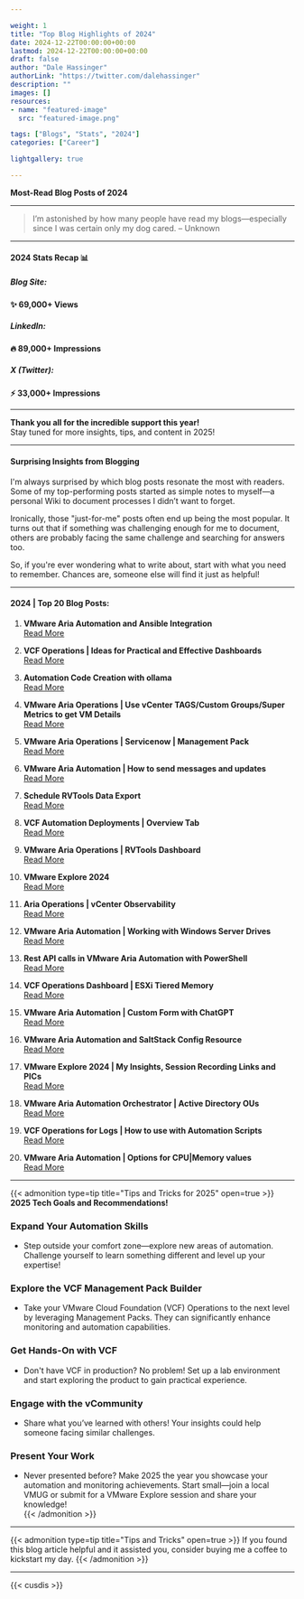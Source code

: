 ```yaml
---

weight: 1
title: "Top Blog Highlights of 2024"
date: 2024-12-22T00:00:00+00:00
lastmod: 2024-12-22T00:00:00+00:00
draft: false
author: "Dale Hassinger"
authorLink: "https://twitter.com/dalehassinger"
description: ""
images: []
resources:
- name: "featured-image"
  src: "featured-image.png"

tags: ["Blogs", "Stats", "2024"]
categories: ["Career"]

lightgallery: true

---
```


**Most-Read Blog Posts of 2024**

<!--more-->

---

>I’m astonished by how many people have read my blogs—especially since I was certain only my dog cared. – Unknown

---

#### **2024 Stats Recap** 📊  

##### **Blog Site:**  
**✨ 69,000+ Views**  

##### **LinkedIn:**  
**🔥 89,000+ Impressions**  

##### **X (Twitter):**  
**⚡ 33,000+ Impressions**  

---

**Thank you all for the incredible support this year!**  
Stay tuned for more insights, tips, and content in 2025!  

---

#### **Surprising Insights from Blogging**  

I'm always surprised by which blog posts resonate the most with readers. Some of my top-performing posts started as simple notes to myself—a personal Wiki to document processes I didn’t want to forget.  

Ironically, those "just-for-me" posts often end up being the most popular. It turns out that if something was challenging enough for me to document, others are probably facing the same challenge and searching for answers too.  

So, if you're ever wondering what to write about, start with what you need to remember. Chances are, someone else will find it just as helpful!  

---

#### **2024 | Top 20 Blog Posts:**  

1. **VMware Aria Automation and Ansible Integration**  
   [Read More](https://www.vcrocs.info/vmware-aria-automation-ansible-integration/)  

2. **VCF Operations | Ideas for Practical and Effective Dashboards**  
   [Read More](https://www.vcrocs.info/vcf-operations-dashboard-samples/)  

3. **Automation Code Creation with ollama**  
   [Read More](https://www.vcrocs.info/ollama/)  

4. **VMware Aria Operations | Use vCenter TAGS/Custom Groups/Super Metrics to get VM Details**  
   [Read More](https://www.vcrocs.info/aria-operations-vcenter-tags-vm-info/)  

5. **VMware Aria Operations | Servicenow | Management Pack**  
   [Read More](https://www.vcrocs.info/aria-operations-servicenow-mp-cmdb/)  

6. **VMware Aria Automation | How to send messages and updates**  
   [Read More](https://www.vcrocs.info/aria-automation-messages-updates/)  

7. **Schedule RVTools Data Export**  
   [Read More](https://www.vcrocs.info/schedule-rvtools/)  

8. **VCF Automation Deployments | Overview Tab**  
   [Read More](https://www.vcrocs.info/vcf-automation-deployment-overview-tab/)  

9. **VMware Aria Operations | RVTools Dashboard**  
   [Read More](https://www.vcrocs.info/vmware-aria-operations-rvtools-dashboard/)  

10. **VMware Explore 2024**  
    [Read More](https://www.vcrocs.info/vmware-explore-2024/)  

11. **Aria Operations | vCenter Observability**  
    [Read More](https://www.vcrocs.info/vcenter-observability/)  

12. **VMware Aria Automation | Working with Windows Server Drives**  
    [Read More](https://www.vcrocs.info/vmware-aria-automation-config-windows-server-drives/)  

13. **Rest API calls in VMware Aria Automation with PowerShell**  
    [Read More](https://www.vcrocs.info/rest-api-calls-vmware-aria-automation/)  

14. **VCF Operations Dashboard | ESXi Tiered Memory**  
    [Read More](https://www.vcrocs.info/esxi-vm-tiered-memory/)  

15. **VMware Aria Automation | Custom Form with ChatGPT**  
    [Read More](https://www.vcrocs.info/aria-automation-custom-form-with-chatgpt/)  

16. **VMware Aria Automation and SaltStack Config Resource**  
    [Read More](https://www.vcrocs.info/vmware-aria-automation-saltstack-config-resource/)  

17. **VMware Explore 2024 | My Insights, Session Recording Links and PICs**  
    [Read More](https://www.vcrocs.info/vmware-explore-2024-insights-session-links/)  

18. **VMware Aria Automation Orchestrator | Active Directory OUs**  
    [Read More](https://www.vcrocs.info/aria-automation-orchestrator-actions-ad-ou/)  

19. **VCF Operations for Logs | How to use with Automation Scripts**  
    [Read More](https://www.vcrocs.info/vcf-operations-for-logs-syslog-api/)  

20. **VMware Aria Automation | Options for CPU|Memory values**  
    [Read More](https://www.vcrocs.info/aria-automation-cpu-memory-values/)  




---

{{< admonition type=tip title="Tips and Tricks for 2025" open=true >}}
**2025 Tech Goals and Recommendations!**

### **Expand Your Automation Skills**  
- Step outside your comfort zone—explore new areas of automation. Challenge yourself to learn something different and level up your expertise!  

### **Explore the VCF Management Pack Builder**  
- Take your VMware Cloud Foundation (VCF) Operations to the next level by leveraging Management Packs. They can significantly enhance monitoring and automation capabilities.  

### **Get Hands-On with VCF**  
- Don't have VCF in production? No problem! Set up a lab environment and start exploring the product to gain practical experience.  

### **Engage with the vCommunity**  
- Share what you’ve learned with others! Your insights could help someone facing similar challenges.  

### **Present Your Work**  
- Never presented before? Make 2025 the year you showcase your automation and monitoring achievements. Start small—join a local VMUG or submit for a VMware Explore session and share your knowledge!  
{{< /admonition >}}

---

{{< admonition type=tip title="Tips and Tricks" open=true >}}
If you found this blog article helpful and it assisted you, consider buying me a coffee to kickstart my day.
{{< /admonition >}}

<center>
<script type="text/javascript" src="https://cdnjs.buymeacoffee.com/1.0.0/button.prod.min.js" data-name="bmc-button" data-slug="dalehassinger" data-color="#FFDD00" data-emoji=""  data-font="Cookie" data-text="Buy me a coffee" data-outline-color="#000000" data-font-color="#000000" data-coffee-color="#ffffff" ></script>
</center>

---

{{< cusdis >}}